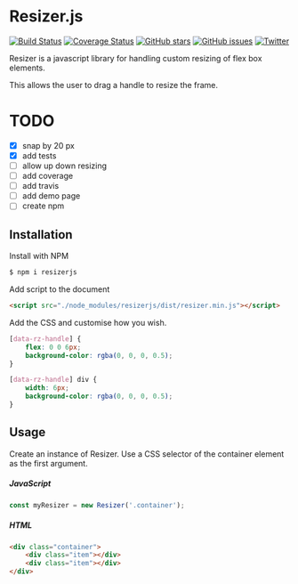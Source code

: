 # Resizer.js

[![Build Status](https://travis-ci.org/eknowles/resizerjs.svg?branch=master)](https://travis-ci.org/eknowles/resizerjs)
[![Coverage Status](https://coveralls.io/repos/github/eknowles/resizerjs/badge.svg?branch=master)](https://coveralls.io/github/eknowles/resizerjs?branch=master)
[![GitHub stars](https://img.shields.io/github/stars/eknowles/resizerjs.svg)](https://github.com/eknowles/resizerjs/stargazers)
[![GitHub issues](https://img.shields.io/github/issues/eknowles/resizerjs.svg)](https://github.com/eknowles/resizerjs/issues)
[![Twitter](https://img.shields.io/twitter/url/https/github.com/eknowles/resizerjs.svg?style=social)](https://twitter.com/intent/tweet?text=Wow:&url=%5Bobject%20Object%5D)

Resizer is a javascript library for handling custom resizing of flex box elements.

This allows the user to drag a handle to resize the frame.

# TODO

- [X] snap by 20 px
- [X] add tests
- [ ] allow up down resizing
- [ ] add coverage
- [ ] add travis
- [ ] add demo page
- [ ] create npm

## Installation

Install with NPM

```bash
$ npm i resizerjs
```

Add script to the document

```html
<script src="./node_modules/resizerjs/dist/resizer.min.js"></script>
```

Add the CSS and customise how you wish.

```css
[data-rz-handle] {
    flex: 0 0 6px;
    background-color: rgba(0, 0, 0, 0.5);
}

[data-rz-handle] div {
    width: 6px;
    background-color: rgba(0, 0, 0, 0.5);
}
```

## Usage

Create an instance of Resizer. Use a CSS selector of the container element as the first argument.

##### JavaScript

```javascript
const myResizer = new Resizer('.container');
```

##### HTML

```html
<div class="container">
    <div class="item"></div>
    <div class="item"></div>
</div>
```
